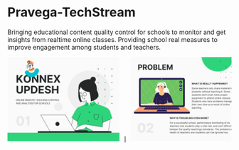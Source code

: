 # Pravega-TechStream
Bringing educational content quality control for schools to monitor and get insights from realtime online classes. Providing school real measures to improve engagement among students and teachers.

<pre>
<img src="https://github.com/vilaksh01/Pravega-TechStream/blob/main/Images/Cover.png" width=50% height=50%> | <img src="https://github.com/vilaksh01/Pravega-TechStream/blob/main/Images/Problem.png" width=50% height=50%>
</pre>

